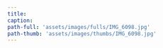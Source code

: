 ```yaml
---
title:
caption:
path-full: 'assets/images/fulls/IMG_6098.jpg'
path-thumb: 'assets/images/thumbs/IMG_6098.jpg'
---
```

